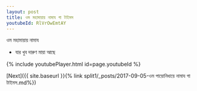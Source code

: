 ```yaml
---
layout: post
title: ওম মহামায়ায় নামায গা টাইমস
youtubeId: RlVrOwEmtAY
---
```

 
 
 ওম মহামায়ায় নামায  
 
 -  যার খুব দারুণ মায়া আছে 
 
  
 
  
 
 
 
 
 
 


{% include youtubePlayer.html id=page.youtubeId %}
 
[Next]({{ site.baseurl }}{% link  split1/_posts/2017-09-05-ওম পায়োনিধায়ে নামায গা টাইমস.md%})
 
